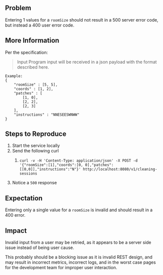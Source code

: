 ## Problem

Entering 1 values for a `roomSize` should not result in a 500 server error code, but instead a 400 user error code.

## More Information

Per the specification:

> Input
> Program input will be received in a json payload with the format described here.

    Example: 
    {
        "roomSize" : [5, 5],
        "coords" : [1, 2],
        "patches" : [
            [1, 0],
            [2, 2],
            [2, 3]
        ],
        "instructions" : "NNESEESWNWW"
    }

## Steps to Reproduce

1. Start the service locally
2. Send the following curl
    1. ```shell 
       curl -v -H 'Content-Type: application/json' -X POST -d '{"roomSize":[1],"coords":[0, 0],"patches":[[0,0]],"instructions":"N"}' http://localhost:8080/v1/cleaning-sessions
       ```
3. Notice a `500` response

## Expectation

Entering only a single value for a `roomSize` is invalid and should result in a 400 error.

## Impact

Invalid input from a user may be retried, as it appears to be a server side issue instead of being user cause.

This probably should be a blocking issue as it is invalid REST design, and may result in incorrect metrics, incorrect logs, and in the worst case pages for the development team for improper user interaction.